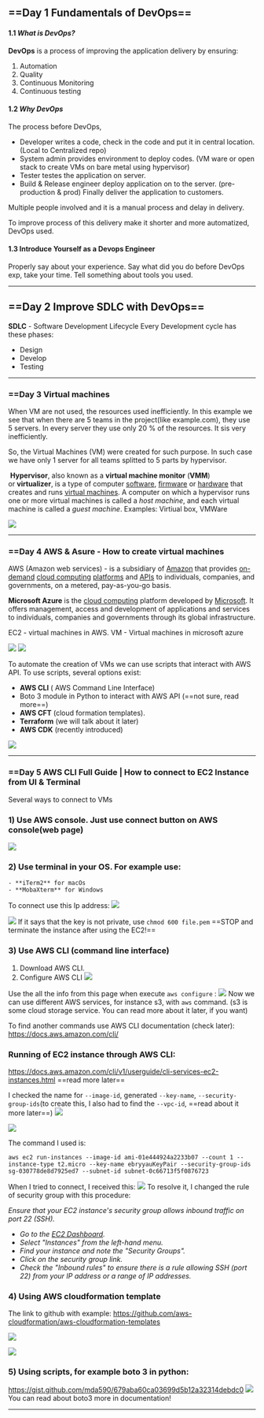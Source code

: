   
## ==Day 1 Fundamentals of DevOps==

#### 1.1 *What is DevOps?*

**DevOps** is a process of improving the application delivery by ensuring:
1. Automation
2. Quality
3. Continuous Monitoring
4. Continuous testing

#### 1.2 *Why DevOps*

The process before DevOps,
- Developer writes a code, check in the code and put it in central location. (Local to Centralized repo)
- System admin provides environment to deploy codes. (VM ware or open stack to create VMs on bare metal using hypervisor)
- Tester testes the application on server.
- Build & Release engineer deploy application on to the server. (pre-production & prod) 
Finally deliver the application to customers.

Multiple people involved and it is a manual process and delay in delivery.

To improve process of this delivery make it shorter and more automatized, DevOps used. 

#### 1.3 Introduce Yourself as a Devops Engineer
Properly say about your experience. Say what did you do before DevOps exp, take your time. Tell something about tools you used. 

---
## ==Day 2 Improve SDLC with DevOps==

**SDLC** - Software Development Lifecycle
Every Development cycle has these phases:
- Design
- Develop
- Testing


---
### ==Day 3 Virtual machines

When VM are not used, the resources used inefficiently. In this example we see that when there are 5 teams in the project(like example.com), they use 5 servers. In every server they use only 20 % of the resources. It sis very inefficiently. 

So, the Virtual Machines (VM) were created for such purpose. In such case we have only 1 server for all teams splitted to 5 parts by hypervisor.

 **Hypervisor**, also known as a **virtual machine monitor** (**VMM**) or **virtualizer**, is a type of computer [software](https://en.wikipedia.org/wiki/Software "Software"), [firmware](https://en.wikipedia.org/wiki/Firmware "Firmware") or [hardware](https://en.wikipedia.org/wiki/Computer_hardware "Computer hardware") that creates and runs [virtual machines](https://en.wikipedia.org/wiki/Virtual_machine "Virtual machine"). A computer on which a hypervisor runs one or more virtual machines is called a _host machine_, and each virtual machine is called a _guest machine_.
Examples: Virtiual box, VMWare

![](Images/Pasted%20image%2020240614021724.png)




---
### ==Day 4 AWS & Asure - How to create virtual machines

AWS (Amazon web services) - is a subsidiary of [Amazon](https://en.wikipedia.org/wiki/Amazon.com "Amazon.com") that provides [on-demand](https://en.wikipedia.org/wiki/Software_as_a_service "Software as a service") [cloud computing](https://en.wikipedia.org/wiki/Cloud_computing "Cloud computing") [platforms](https://en.wikipedia.org/wiki/Computing_platform "Computing platform") and [APIs](https://en.wikipedia.org/wiki/Application_programming_interface "Application programming interface") to individuals, companies, and governments, on a metered, pay-as-you-go basis.

**Microsoft Azure** is the [cloud computing](https://en.wikipedia.org/wiki/Cloud_computing "Cloud computing") platform developed by [Microsoft](https://en.wikipedia.org/wiki/Microsoft "Microsoft"). It offers management, access and development of applications and services to individuals, companies and governments through its global infrastructure.

EC2 - virtual machines in AWS.
VM - Virtual machines in microsoft azure



![](Images/Pasted%20image%2020240614021828.png)
![](Images/Pasted%20image%2020240614023117.png)

To automate the creation of VMs we can use scripts that interact with AWS API. To use scripts, several options exist:
- **AWS CLI** ( AWS Command Line Interface)
- Boto 3 module in Python to interact with AWS API (==not sure, read more==)
- **AWS CFT** (cloud formation templates). 
-  **Terraform** (we will talk about it later)
- **AWS CDK** (recently introduced)

![](Images/Pasted%20image%2020240614030107.png)


---
### ==Day 5 AWS CLI Full Guide | How to connect to EC2 Instance from UI & Terminal


Several ways to connect to VMs
### 1) Use AWS console. Just use connect button on AWS console(web page)
![](Images/Pasted%20image%2020240614030511.png)
### 2) Use terminal in your OS. For example use:   
	- **iTerm2** for macOs
    - **MobaXterm** for Windows

To connect use this Ip address:
![](Images/Pasted%20image%2020240614031231.png)




![](Images/Pasted%20image%2020240614033535.png)
If it says that the key is not private, use `chmod 600 file.pem`
==STOP and terminate the instance after using the EC2!==


### 3) Use AWS CLI (command line interface)
1) Download AWS CLI.
2) Configure AWS CLI
![](Images/Pasted%20image%2020240614045031.png)


Use the all the info from this page when execute `aws configure` :
![](Images/Pasted%20image%2020240614045257.png)
Now we can use different AWS services, for instance s3, with `aws` command. (s3 is some cloud storage service. You can read more about it later, if you want)

To find another commands use AWS CLI documentation (check later): 
https://docs.aws.amazon.com/cli/

### Running of EC2 instance through AWS CLI:
https://docs.aws.amazon.com/cli/v1/userguide/cli-services-ec2-instances.html ==read more later==

I checked the name for `--image-id`, generated `--key-name`, `--security-group-ids`(to create this, I also had to find the `--vpc-id`, ==read about it more later==)
![](Images/Pasted%20image%2020240614061031.png)


![](Images/Pasted%20image%2020240614061227.png)

The command I used is:

```
aws ec2 run-instances --image-id ami-01e444924a2233b07 --count 1 --instance-type t2.micro --key-name ebryyauKeyPair --security-group-ids sg-030778de8d7925ed7 --subnet-id subnet-0c66713f5f0876723
```

When I tried to connect, I received this:
![](Images/Pasted%20image%2020240614063555.png)
To resolve it, I changed the rule of security group with this procedure: 

*Ensure that your EC2 instance's security group allows inbound traffic on port 22 (SSH).*

- *Go to the [EC2 Dashboard](https://console.aws.amazon.com/ec2).*
- *Select "Instances" from the left-hand menu.*
- *Find your instance and note the "Security Groups".*
- *Click on the security group link.*
- *Check the "Inbound rules" to ensure there is a rule allowing SSH (port 22) from your IP address or a range of IP addresses.*


### 4) Using AWS cloudformation template

The link to github with example:
https://github.com/aws-cloudformation/aws-cloudformation-templates

![](Images/Pasted%20image%2020240614064400.png)

![](Images/Pasted%20image%2020240614065031.png)
### 5) Using scripts, for example boto 3 in python:
https://gist.github.com/mda590/679aba60ca03699d5b12a32314debdc0
![](Images/Pasted%20image%2020240614070118.png)
You can read about boto3 more in documentation!


---
